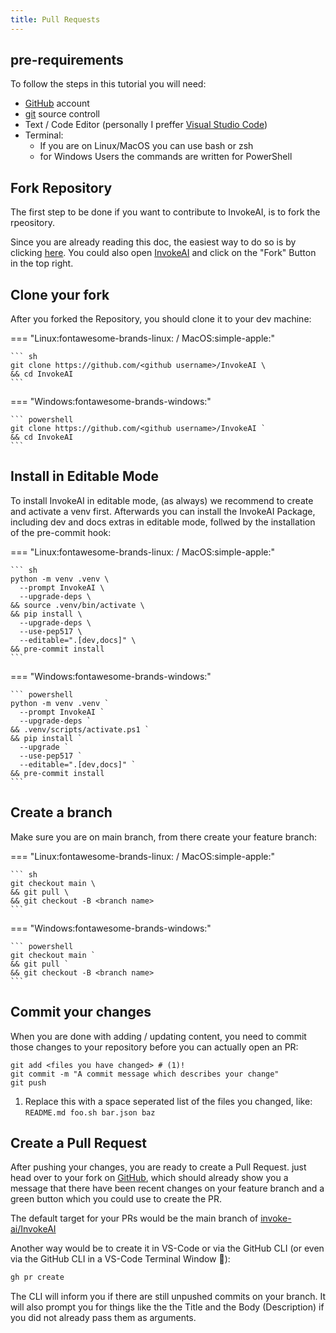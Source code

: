 ```yaml
---
title: Pull Requests
---
```


## pre-requirements

To follow the steps in this tutorial you will need:

-   [GitHub](https://github.com) account
-   [git](https://git-scm.com/downloads) source controll
-   Text / Code Editor (personally I preffer
    [Visual Studio Code](https://code.visualstudio.com/Download))
-   Terminal:
    -   If you are on Linux/MacOS you can use bash or zsh
    -   for Windows Users the commands are written for PowerShell

## Fork Repository

The first step to be done if you want to contribute to InvokeAI, is to fork the
rpeository.

Since you are already reading this doc, the easiest way to do so is by clicking
[here](https://github.com/invoke-ai/InvokeAI/fork). You could also open
[InvokeAI](https://github.com/invoke-ai/InvoekAI) and click on the "Fork" Button
in the top right.

## Clone your fork

After you forked the Repository, you should clone it to your dev machine:

=== "Linux:fontawesome-brands-linux: / MacOS:simple-apple:"

    ``` sh
    git clone https://github.com/<github username>/InvokeAI \
    && cd InvokeAI
    ```

=== "Windows:fontawesome-brands-windows:"

    ``` powershell
    git clone https://github.com/<github username>/InvokeAI `
    && cd InvokeAI
    ```

## Install in Editable Mode

To install InvokeAI in editable mode, (as always) we recommend to create and
activate a venv first. Afterwards you can install the InvokeAI Package,
including dev and docs extras in editable mode, follwed by the installation of
the pre-commit hook:

=== "Linux:fontawesome-brands-linux: / MacOS:simple-apple:"

    ``` sh
    python -m venv .venv \
      --prompt InvokeAI \
      --upgrade-deps \
    && source .venv/bin/activate \
    && pip install \
      --upgrade-deps \
      --use-pep517 \
      --editable=".[dev,docs]" \
    && pre-commit install
    ```

=== "Windows:fontawesome-brands-windows:"

    ``` powershell
    python -m venv .venv `
      --prompt InvokeAI `
      --upgrade-deps `
    && .venv/scripts/activate.ps1 `
    && pip install `
      --upgrade `
      --use-pep517 `
      --editable=".[dev,docs]" `
    && pre-commit install
    ```

## Create a branch

Make sure you are on main branch, from there create your feature branch:

=== "Linux:fontawesome-brands-linux: / MacOS:simple-apple:"

    ``` sh
    git checkout main \
    && git pull \
    && git checkout -B <branch name>
    ```

=== "Windows:fontawesome-brands-windows:"

    ``` powershell
    git checkout main `
    && git pull `
    && git checkout -B <branch name>
    ```

## Commit your changes

When you are done with adding / updating content, you need to commit those
changes to your repository before you can actually open an PR:

```{ .sh .annotate }
git add <files you have changed> # (1)!
git commit -m "A commit message which describes your change"
git push
```

1. Replace this with a space seperated list of the files you changed, like:
   `README.md foo.sh bar.json baz`

## Create a Pull Request

After pushing your changes, you are ready to create a Pull Request. just head
over to your fork on [GitHub](https://github.com), which should already show you
a message that there have been recent changes on your feature branch and a green
button which you could use to create the PR.

The default target for your PRs would be the main branch of
[invoke-ai/InvokeAI](https://github.com/invoke-ai/InvokeAI)

Another way would be to create it in VS-Code or via the GitHub CLI (or even via
the GitHub CLI in a VS-Code Terminal Window 🤭):

```sh
gh pr create
```

The CLI will inform you if there are still unpushed commits on your branch. It
will also prompt you for things like the the Title and the Body (Description) if
you did not already pass them as arguments.
